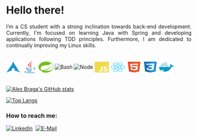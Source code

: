# Hello there!

<p align="justify">I’m a CS student with a strong inclination towards back-end development. Currently, I'm focused on learning Java with Spring and developing applications following TDD principles. Furthermore, I am dedicated to continually improving my Linux skills.</p>

<!-- - I’m looking to collaborate on ... -->

<br />
<div style="display: inline_block">
  <img align="center" alt="Arch Linux" height="32" width="40" src="https://raw.githubusercontent.com/devicons/devicon/master/icons/archlinux/archlinux-original.svg">
  <img align="center" alt="Java" height="35" width="40" src="https://raw.githubusercontent.com/devicons/devicon/master/icons/java/java-original.svg">
  <img align="center" alt="Spring" height="30" width="40" src="https://raw.githubusercontent.com/devicons/devicon/master/icons/spring/spring-original.svg">
  <img align="center" alt="Bash" height="32" width="40" src="https://cdn.simpleicons.org/gnubash/gray">
  <img align="center" alt="Node" height="32" width="40" src="https://cdn.simpleicons.org/nodedotjs">
  <img align="center" alt="JavaScript" height="30" width="40" src="https://raw.githubusercontent.com/devicons/devicon/master/icons/javascript/javascript-plain.svg">
  <img align="center" alt="React" height="30" width="40" src="https://raw.githubusercontent.com/devicons/devicon/master/icons/react/react-original.svg">
  <img align="center" alt="HTML" height="30" width="40" src="https://raw.githubusercontent.com/devicons/devicon/master/icons/html5/html5-original.svg">
  <img align="center" alt="CSS" height="30" width="40" src="https://raw.githubusercontent.com/devicons/devicon/master/icons/css3/css3-original.svg">
  <img align="center" alt="Docker" height="40" width="40" src="https://raw.githubusercontent.com/devicons/devicon/master/icons/docker/docker-plain.svg">
</div>
<br />

[![Alex Braga's GitHub stats](https://github-readme-stats.vercel.app/api?username=alexbraga&show_icons=true&theme=material-palenight&include_all_commits=true&hide_border=true)](https://github.com/anuraghazra/github-readme-stats)

[![Top Langs](https://github-readme-stats.vercel.app/api/top-langs/?username=alexbraga&theme=material-palenight&layout=compact&hide_border=true&card_width=467)](https://github.com/anuraghazra/github-readme-stats)

### How to reach me:

<div>
<a href="https://www.linkedin.com/in/alexgbraga/" target="_blank"><img alt="LinkedIn" src="https://img.shields.io/badge/-LinkedIn-blue?style=for-the-badge&logo=Linkedin&logoColor=white"></a>&nbsp;
<a href="mailto:contato@alexbraga.com.br" target="_blank"><img alt="E-Mail" src="https://img.shields.io/badge/-email-c14438?style=for-the-badge&logo=Gmail&logoColor=white"></a>
</div>
